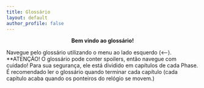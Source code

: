 ```yaml
---
title: Glossário
layout: default
author_profile: false
---
```


<p align=center><b>Bem vindo ao glossário!</b></p>

Navegue pelo glossário utilizando o menu ao lado esquerdo (<--). 
**ATENÇÃO! O glossário pode conter spoilers, então navegue com cuidado! Para sua segurança, ele está dividido em capítulos de cada Phase. É recomendado ler o glossário quando terminar cada capítulo (cada capítulo acaba quando os ponteiros do relógio se movem.)
